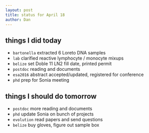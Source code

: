 ```yaml
---
layout: post
title: status for April 18
author: Dan
---
```


## things I did today
* `bartonella` extracted 6 Loreto DNA samples
* `lab` clarified reactive lymphocyte / monocyte mixups
* `belize` set Doble 11 LN2 fill date, printed permit
* `postdoc` reading and documents 
* `esa2016` abstract accepted/updated, registered for conference
* `phd` prep for Sonia meeting

## things I should do tomorrow
* `postdoc` more reading and documents 
* `phd` update Sonia on bunch of projects
* `evolution` read papers and send questions
* `belize` buy gloves, figure out sample box

<i class='fa fa-code' style='color:pink'> </i>
